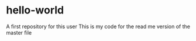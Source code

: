 # hello-world
A first repository for this user
This is my code for the read me version of the master file

